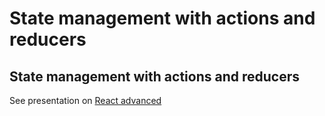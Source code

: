 # State management with actions and reducers

## State management with actions and reducers

See presentation on [React advanced](./react-advanced-en.html#/8)
